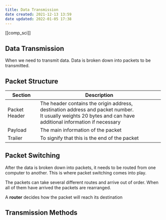 ```yaml
---
title: Data Transmission
date created: 2021-12-13 13:59
date updated: 2022-01-05 17:38
---
```


[[comp_sci]]

## Data Transmission

When we need to transmit data. Data is broken down into packets to be transmitted.

## Packet Structure

| Section       | Description                                                                                                                                                      |
| ------------- | ---------------------------------------------------------------------------------------------------------------------------------------------------------------- |
| Packet Header | The header contains the origin address, destination address and packet number. <br> It usually weights 20 bytes and can have additional information if necessary |
| Payload       | The main information of the packet                                                                                                                               |
| Trailer       | To signify that this is the end of the packet                                                                                                                    |

## Packet Switching

After the data is broken down into packets, it needs to be routed from one computer to another. This is where packet switching comes into play.

The packets can take several different routes and arrive out of order. When all of them have arrived the packets are rearranged.

A **router** decides how the packet will reach its destination

## Transmission Methods
